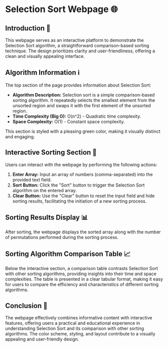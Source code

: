 # Selection Sort Webpage 🌐

## Introduction 🚀

This webpage serves as an interactive platform to demonstrate the Selection Sort algorithm, a straightforward comparison-based sorting technique. The design prioritizes clarity and user-friendliness, offering a clean and visually appealing interface.

## Algorithm Information ℹ️

The top section of the page provides information about Selection Sort:

- **Algorithm Description:** Selection sort is a simple comparison-based sorting algorithm. It repeatedly selects the smallest element from the unsorted region and swaps it with the first element of the unsorted region.
- **Time Complexity (Big O):** O(n^2) - Quadratic time complexity.
- **Space Complexity:** O(1) - Constant space complexity.

This section is styled with a pleasing green color, making it visually distinct and engaging.

## Interactive Sorting Section 🔄

Users can interact with the webpage by performing the following actions:

1. **Enter Array:** Input an array of numbers (comma-separated) into the provided text field.
2. **Sort Button:** Click the "Sort" button to trigger the Selection Sort algorithm on the entered array.
3. **Clear Button:** Use the "Clear" button to reset the input field and hide sorting results, facilitating the initiation of a new sorting process.

## Sorting Results Display 📊

After sorting, the webpage displays the sorted array along with the number of permutations performed during the sorting process.

## Sorting Algorithm Comparison Table 📈

Below the interactive section, a comparison table contrasts Selection Sort with other sorting algorithms, providing insights into their time and space complexities. The table is presented in a clear tabular format, making it easy for users to compare the efficiency and characteristics of different sorting algorithms.

## Conclusion 🎉

The webpage effectively combines informative content with interactive features, offering users a practical and educational experience in understanding Selection Sort and its comparison with other sorting algorithms. The color scheme, styling, and layout contribute to a visually appealing and user-friendly design.
